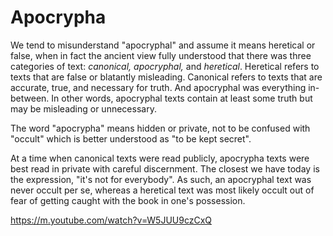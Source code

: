 # Apocrypha 

We tend to misunderstand "apocryphal" and assume it means heretical or false, when in fact the ancient view fully understood that there was three categories of text: *canonical, apocryphal,* and *heretical*.
Heretical refers to texts that are false or blatantly misleading.
Canonical refers to texts that are accurate, true, and necessary for truth.
And apocryphal was everything in-between.
In other words, apocryphal texts contain at least some truth but may be misleading or unnecessary.

The word "apocrypha" means hidden or private, not to be confused with "occult" which is better understood as "to be kept secret". 

At a time when canonical texts were read publicly, apocrypha texts were best read in private with careful discernment.
The closest we have today is the expression, "it's not for everybody".
As such, an apocryphal text was never occult per se, whereas a heretical text was most likely occult out of fear of getting caught with the book in one's possession.



https://m.youtube.com/watch?v=W5JUU9czCxQ






